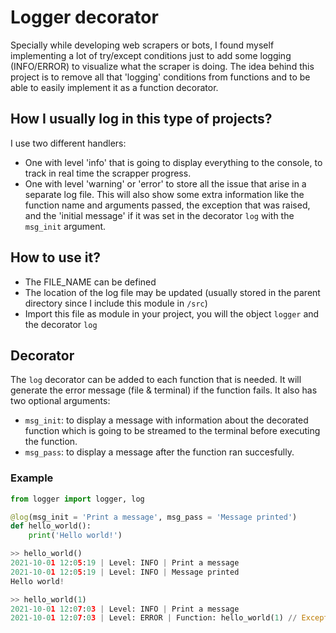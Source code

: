 # Logger decorator

Specially while developing web scrapers or bots, I found myself implementing a lot of try/except conditions just to add some logging (INFO/ERROR) to visualize what the scraper is doing.
The idea behind this project is to remove all that 'logging' conditions from functions and to be able to easily implement it as a function decorator.

## How I usually log in this type of projects?

I use two different handlers:

- One with level 'info' that is going to display everything to the console, to track in real time the scrapper progress.
- One with level 'warning' or 'error' to store all the issue that arise in a separate log file. This will also show some extra information like the function name and arguments passed, the exception that was raised, and the 'initial message' if it was set in the decorator `log` with the `msg_init` argument.

## How to use it?

- The FILE_NAME can be defined
- The location of the log file may be updated (usually stored in the parent directory since I include this module in `/src`)
- Import this file as module in your project, you will the object `logger` and the decorator `log`

## Decorator

The `log` decorator can be added to each function that is needed. It will generate the error message (file & terminal) if the function fails.
It also has two optional arguments:

- `msg_init`: to display a message with information about the decorated function which is going to be streamed to the terminal before executing the function.
- `msg_pass`: to display a message after the function ran succesfully.

### Example

```python
from logger import logger, log

@log(msg_init = 'Print a message', msg_pass = 'Message printed')
def hello_world():
    print('Hello world!')

>> hello_world()
2021-10-01 12:05:19 | Level: INFO | Print a message
2021-10-01 12:05:19 | Level: INFO | Message printed
Hello world!

>> hello_world(1)
2021-10-01 12:07:03 | Level: INFO | Print a message
2021-10-01 12:07:03 | Level: ERROR | Function: hello_world(1) // Exception: hello_world() takes 0 positional arguments but 1 was given // Initial description: Print a message
```
